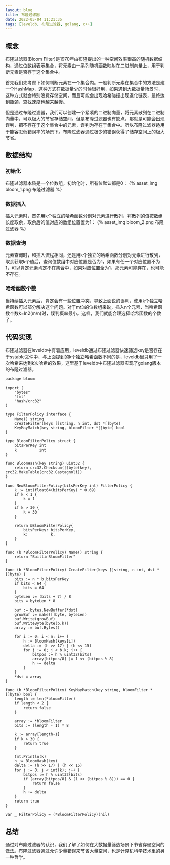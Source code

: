 ```yaml
---
layout: blog
title: 布隆过滤器
date: 2022-05-04 11:21:35
tags: [leveldb, 布隆过滤器, golang, c++]
---
```


## 概念

布隆过滤器(Bloom Filter)是1970年由布隆提出的一种空间效率很高的随机数据结构，通过位数组表示集合，将元素由一系列随机函数映射在二进制向量上，用于判断元素是否存于这个集合中。

首先我们先考虑下如何判断元素在一个集合内。一般判断元素在集合中的方法是建一个HashMap，这种方式在数据量少的时候很好用，如果遇到大数据量场景时，这种方式就会特别浪费存储空间，而且可能会出现哈希碰撞出现退化链表，最终达到瓶颈，查找速度也越来越慢。

但是通过布隆过滤器，我们可以创建一个紧凑的二进制向量，将元素散列在二进制向量中，可以极大的节省存储空间。但是布隆过滤器也有缺点，那就是可能会出现误判，把不存在于这个集合中的元素，误判为存在于集合中。所以布隆过滤器适用于能容忍低错误率的场景下。布隆过滤器通过极少的错误获得了储存空间上的极大节省。


## 数据结构

### 初始化

布隆过滤器本质是一个位数组，初始化时，所有位默认都是0：
{% asset_img bloom_1.png 布隆过滤器 %}

### 数据插入

插入元素时，首先用k个独立的哈希函数分别对元素进行散列，将散列的值按数组长度取余，取余后的值对应的数组位置置为1：
{% asset_img bloom_2.png 布隆过滤器 %}

### 数据查询

元素查询时，和插入流程相同，还是用k个独立的哈希函数分别对元素进行散列，取余获取k个值后，查询位数组中对应位置是否为1，如果有任一个对应位置不为1，可以肯定元素肯定不在集合中，如果对应位置全为1，那元素可能存在，也可能不存在。

### 哈希函数个数

当持续插入元素后，肯定会有一些位置冲突，导致上面说的误判，使用k个独立哈希函数可以部分解决这个问题。对于m位的位数组来说，插入n个元素，当哈希函数个数k=ln2(m/n)时，误判概率最小。这样，我们就能合理选择哈希函数的个数了。


## 代码实现

布隆过滤器在leveldb中有着应用，leveldb通过布隆过滤器快速筛选key是否存在于sstable文件中，与上面提到的k个独立哈希函数不同的是，leveldb里只用了一次哈希来达到k次哈希的效果，这里基于leveldb中布隆过滤器实现了golang版本的布隆过滤器。

```golang
package bloom

import (
	"bytes"
	"fmt"
	"hash/crc32"
)

type FilterPolicy interface {
	Name() string
	CreateFilter(keys []string, n int, dst *[]byte)
	KeyMayMatch(key string, bloomFilter *[]byte) bool
}

type BloomFilterPolicy struct {
	bitsPerKey int
	k          int
}

func BloomHash(key string) uint32 {
	return crc32.Checksum([]byte(key), crc32.MakeTable(crc32.Castagnoli))
}

func NewBloomFilterPolicy(bitsPerKey int) FilterPolicy {
	k := int(float64(bitsPerKey) * 0.69)
	if k < 1 {
		k = 1
	}
	if k > 30 {
		k = 30
	}

	return &BloomFilterPolicy{
		bitsPerKey: bitsPerKey,
		k:          k,
	}
}

func (b *BloomFilterPolicy) Name() string {
	return "BuiltinBloomFilter"
}

func (b *BloomFilterPolicy) CreateFilter(keys []string, n int, dst *[]byte) {
	bits := n * b.bitsPerKey
	if bits < 64 {
		bits = 64
	}
	byteLen := (bits + 7) / 8
	bits = byteLen * 8

	buf := bytes.NewBuffer(*dst)
	growBuf := make([]byte, byteLen)
	buf.Write(growBuf)
	buf.WriteByte(byte(b.k))
	array := buf.Bytes()

	for i := 0; i < n; i++ {
		h := BloomHash(keys[i])
		delta := (h >> 17) | (h << 15)
		for j := 0; j < b.k; j++ {
			bitpos := h % uint32(bits)
			array[bitpos/8] |= 1 << (bitpos % 8)
			h += delta
		}
	}
	*dst = array
}

func (b *BloomFilterPolicy) KeyMayMatch(key string, bloomFilter *[]byte) bool {
	length := len(*bloomFilter)
	if length < 2 {
		return false
	}

	array := *bloomFilter
	bits := (length - 1) * 8

	k := array[length-1]
	if k > 30 {
		return true
	}

	fmt.Println(k)
	h := BloomHash(key)
	delta := (h >> 17) | (h << 15)
	for j := 0; j < int(k); j++ {
		bitpos := h % uint32(bits)
		if (array[bitpos/8] & (1 << (bitpos % 8))) == 0 {
			return false
		}
		h += delta
	}
	return true
}

var _ FilterPolicy = (*BloomFilterPolicy)(nil)
```

## 总结

通过对布隆过滤器的认识，我们了解了如何在大数据量筛选场景下节省存储空间的做法。布隆过滤器通过允许少量错误来节省大量空间，也是计算机科学技术里的另一种哲学。





